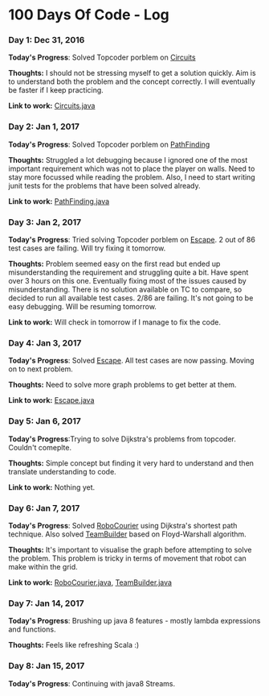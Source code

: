 # 100 Days Of Code - Log

### Day 1: Dec 31, 2016

**Today's Progress**: Solved Topcoder porblem on [Circuits](https://community.topcoder.com/stat?c=problem_statement&pm=1593&rd=4494)

**Thoughts:** I should not be stressing myself to get a solution quickly. Aim is to understand both the problem and the concept correctly. I will eventually be faster if I keep practicing. 

**Link to work:** [Circuits.java](https://github.com/sharubhat/piij-cci/blob/master/src/main/java/com/piij/cci/topcoder/graphs/dfs/Circuits.java)

### Day 2: Jan 1, 2017

**Today's Progress**: Solved Topcoder porblem on [PathFinding](http://www.topcoder.com/tc?module=ProblemDetail&rd=4585&pm=1110)

**Thoughts:** Struggled a lot debugging because I ignored one of the most important requirement which was not to place the player on walls. Need to stay more focussed while reading the problem. Also, I need to start writing junit tests for the problems that have been solved already.

**Link to work:** [PathFinding.java](https://github.com/sharubhat/piij-cci/blob/master/src/main/java/com/piij/cci/topcoder/graphs/bfs/PathFinding.java)

### Day 3: Jan 2, 2017

**Today's Progress**: Tried solving Topcoder porblem on [Escape](https://community.topcoder.com/tc?module=ProblemDetail&rd=4371&pm=1170). 2 out of 86 test cases are failing. Will try fixing it tomorrow.

**Thoughts:** Problem seemed easy on the first read but ended up misunderstanding the requirement and struggling quite a bit. Have spent over 3 hours on this one. Eventually fixing most of the issues caused by misunderstanding. There is no solution available on TC to compare, so decided to run all available test cases. 2/86 are failing. It's not going to be easy debugging. Will be resuming tomorrow.

**Link to work:** Will check in tomorrow if I manage to fix the code.

### Day 4: Jan 3, 2017

**Today's Progress**: Solved [Escape](https://community.topcoder.com/tc?module=ProblemDetail&rd=4371&pm=1170). All test cases are now passing. Moving on to next problem.

**Thoughts:** Need to solve more graph problems to get better at them.

**Link to work:** [Escape.java](https://github.com/sharubhat/piij-cci/blob/master/src/main/java/com/piij/cci/topcoder/graphs/bfs/Escape.java)

### Day 5: Jan 6, 2017

**Today's Progress**:Trying to solve Dijkstra's problems from topcoder. Couldn't comeplte.

**Thoughts:** Simple concept but finding it very hard to understand and then translate understanding to code.

**Link to work:** Nothing yet.

### Day 6: Jan 7, 2017

**Today's Progress**: Solved [RoboCourier](http://community.topcoder.com/tc?module=ProblemDetail&rd=4555&pm=1749) using Dijkstra's shortest path technique. Also solved [TeamBuilder](http://community.topcoder.com/tc?module=ProblemDetail&rd=4740&pm=2356) based on Floyd-Warshall algorithm.

**Thoughts:** It's important to visualise the graph before attempting to solve the problem. This problem is tricky in terms of movement that robot can make within the grid. 

**Link to work:** [RoboCourier.java](https://github.com/sharubhat/piij-cci/blob/master/src/main/java/com/piij/cci/topcoder/graphs/dijkstra/robocourier/RoboCourier.java), 
[TeamBuilder.java](https://github.com/sharubhat/piij-cci/blob/master/src/main/java/com/piij/cci/topcoder/graphs/floyd/warshall/TeamBuilder.java)

### Day 7: Jan 14, 2017

**Today's Progress**: Brushing up java 8 features - mostly lambda expressions and functions.

**Thoughts:** Feels like refreshing Scala :) 

### Day 8: Jan 15, 2017

**Today's Progress**: Continuing with java8 Streams.

